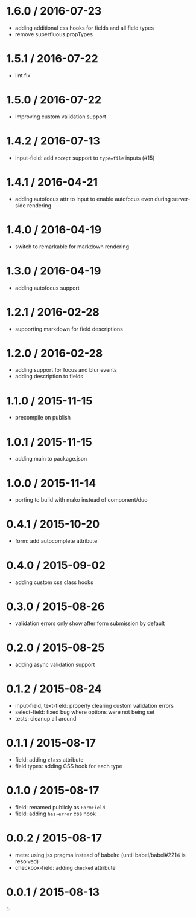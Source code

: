 
1.6.0 / 2016-07-23
==================

  * adding additional css hooks for fields and all field types
  * remove superfluous propTypes

1.5.1 / 2016-07-22
==================

  * lint fix

1.5.0 / 2016-07-22
==================

  * improving custom validation support

1.4.2 / 2016-07-13
==================

  * input-field: add `accept` support to `type=file` inputs (#15)

1.4.1 / 2016-04-21
==================

  * adding autofocus attr to input to enable autofocus even during server-side rendering

1.4.0 / 2016-04-19
==================

  * switch to remarkable for markdown rendering

1.3.0 / 2016-04-19
==================

  * adding autofocus support

1.2.1 / 2016-02-28
==================

  * supporting markdown for field descriptions

1.2.0 / 2016-02-28
==================

  * adding support for focus and blur events
  * adding description to fields

1.1.0 / 2015-11-15
==================

  * precompile on publish

1.0.1 / 2015-11-15
==================

  * adding main to package.json

1.0.0 / 2015-11-14
==================

  * porting to build with mako instead of component/duo

0.4.1 / 2015-10-20
==================

  * form: add autocomplete attribute

0.4.0 / 2015-09-02
==================

  * adding custom css class hooks

0.3.0 / 2015-08-26
==================

  * validation errors only show after form submission by default

0.2.0 / 2015-08-25
==================

  * adding async validation support

0.1.2 / 2015-08-24
==================

  * input-field, text-field: properly clearing custom validation errors
  * select-field: fixed bug where options were not being set
  * tests: cleanup all around

0.1.1 / 2015-08-17
==================

  * field: adding `class` attribute
  * field types: adding CSS hook for each type

0.1.0 / 2015-08-17
==================

  * field: renamed publicly as `FormField`
  * field: adding `has-error` css hook

0.0.2 / 2015-08-17
==================

  * meta: using jsx pragma instead of babelrc (until babel/babel#2214 is resolved)
  * checkbox-field: adding `checked` attribute

0.0.1 / 2015-08-13
==================

:sparkles:
